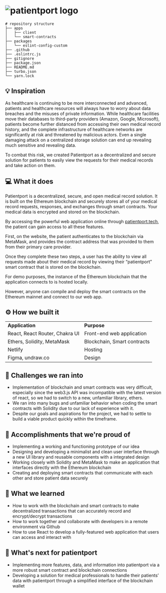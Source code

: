 # ![patientport logo](https://i.imgur.com/qWsX4Yw.png)

```shell
# repository structure
├── apps
│   ├── client
│   └── smart-contracts
├── packages
│   └── eslint-config-custom
├── .github
├── .eslintrc.js
├── gitignore
├── package.json
├── README.md
├── turbo.json
└── yarn.lock
```

## 💡 Inspiration

As healthcare is continuing to be more interconnected and advanced, patients and healthcare resources will always have to worry about data breaches and the misuses of private information. While healthcare facilities move their databases to third-party providers (Amazon, Google, Microsoft), patients become further distanced from accessing their own medical record history, and the complete infrastructure of healthcare networks are significantly at risk and threatened by malicious actors. Even a single damaging attack on a centralized storage solution can end up revealing much sensitive and revealing data.

To combat this risk, we created Patientport as a decentralized and secure solution for patients to easily view the requests for their medical records and take action on them.

## 💻 What it does

Patientport is a decentralized, secure, and open medical record solution. It is built on the Ethereum blockchain and securely stores all of your medical record requests, responses, and exchanges through smart contracts. Your medical data is encrypted and stored on the blockchain.

By accessing the powerful web application online through [patientport.tech](https://www.patientport.tech/), the patient can gain access to all these features.

First, on the website, the patient authenticates to the blockchain via MetaMask, and provides the contract address that was provided to them from their primary care provider.

Once they complete these two steps, a user has the ability to view all requests made about their medical record by viewing their “patientport” smart contract that is stored on the blockchain.

For demo purposes, the instance of the Ethereum blockchain that the application connects to is hosted locally.

However, anyone can compile and deploy the smart contracts on the Ethereum mainnet and connect to our web app.

## ⚙️ How we built it

<table>
  <tr>
   <td><strong>Application</strong>
   </td>
   <td><strong>Purpose</strong>
   </td>
  </tr>
  <tr>
   <td>React, React Router, Chakra UI
   </td>
   <td>Front-end web application
   </td>
  </tr>
  <tr>
   <td>Ethers, Solidity, MetaMask
   </td>
   <td>Blockchain, Smart contracts
   </td>
  </tr>
  <tr>
   <td>Netlify
   </td>
   <td>Hosting
   </td>
  </tr>
  <tr>
   <td>Figma, undraw.co
   </td>
   <td>Design
   </td>
  </tr>
</table>

## 🧠 Challenges we ran into

- Implementation of blockchain and smart contracts was very difficult, especially since the web3.js API was incompatible with the latest version of react, so we had to switch to a new, unfamiliar library, ethers.
- We ran into many bugs and unfamiliar behavior when coding the smart contracts with Solidity due to our lack of experience with it.
- Despite our goals and aspirations for the project, we had to settle to build a viable product quickly within the timeframe.

## 🏅 Accomplishments that we're proud of

- Implementing a working and functioning prototype of our idea
- Designing and developing a minimalist and clean user interface through a new UI library and reusable components with a integrated design
- Working closely with Solidity and MetaMask to make an application that interfaces directly with the Ethereum blockchain
- Creating and deploying smart contracts that communicate with each other and store patient data securely

## 📖 What we learned

- How to work with the blockchain and smart contracts to make decentralized transactions that can accurately record and encrypt/decrypt transactions
- How to work together and collaborate with developers in a remote environment via Github
- How to use React to develop a fully-featured web application that users can access and interact with

## 🚀 What's next for patientport

- Implementing more features, data, and information into patientport via a more robust smart contract and blockchain connections
- Developing a solution for medical professionals to handle their patients’ data with patientport through a simplified interface of the blockchain wallet
